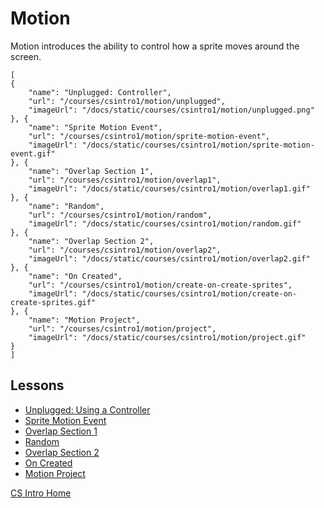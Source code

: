# Motion

Motion introduces the ability to control how a sprite moves around the screen.

```codecard
[
{
    "name": "Unplugged: Controller",
    "url": "/courses/csintro1/motion/unplugged",
    "imageUrl": "/docs/static/courses/csintro1/motion/unplugged.png"
}, {
    "name": "Sprite Motion Event",
    "url": "/courses/csintro1/motion/sprite-motion-event",
    "imageUrl": "/docs/static/courses/csintro1/motion/sprite-motion-event.gif"
}, {
    "name": "Overlap Section 1",
    "url": "/courses/csintro1/motion/overlap1",
    "imageUrl": "/docs/static/courses/csintro1/motion/overlap1.gif"
}, {
    "name": "Random",
    "url": "/courses/csintro1/motion/random",
    "imageUrl": "/docs/static/courses/csintro1/motion/random.gif"
}, {
    "name": "Overlap Section 2",
    "url": "/courses/csintro1/motion/overlap2",
    "imageUrl": "/docs/static/courses/csintro1/motion/overlap2.gif"
}, {
    "name": "On Created",
    "url": "/courses/csintro1/motion/create-on-create-sprites",
    "imageUrl": "/docs/static/courses/csintro1/motion/create-on-create-sprites.gif"
}, {
    "name": "Motion Project",
    "url": "/courses/csintro1/motion/project",
    "imageUrl": "/docs/static/courses/csintro1/motion/project.gif"
}
]
```

## Lessons

* [Unplugged: Using a Controller](/courses/csintro1/motion/unplugged)
* [Sprite Motion Event](/courses/csintro1/motion/sprite-motion-event)
* [Overlap Section 1](/courses/csintro1/motion/overlap1)
* [Random](/courses/csintro1/motion/random)
* [Overlap Section 2](/courses/csintro1/motion/overlap2)
* [On Created](/courses/csintro1/motion/create-on-create-sprites)
* [Motion Project](/courses/csintro1/motion/project)


[CS Intro Home](/courses/csintro1)
